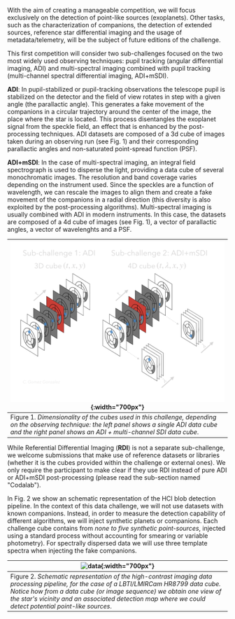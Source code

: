 With the aim of creating a manageable competition, we will focus exclusively on the detection of point-like sources (exoplanets). Other tasks, such as the characterization of companions, the detection of extended sources, reference star differential imaging and the usage of metadata/telemetry, will be the subject of future editions of the challenge. 

This first competition will consider two sub-challenges focused on the two most widely used observing techniques: pupil tracking (angular differential imaging, ADI) and multi-spectral imaging combined with pupil tracking (multi-channel spectral differential imaging, ADI+mSDI). 

**ADI**: In pupil-stabilized or pupil-tracking observations the telescope pupil is stabilized on the detector and the field of view rotates in step with a given angle (the parallactic angle). This generates a fake movement of the companions in a circular trajectory around the center of the image, the place where the star is located. This process disentangles the exoplanet signal from the speckle field, an effect that is enhanced by the post-processing techniques. ADI datasets are composed of a 3d cube of images taken during an observing run (see Fig. 1) and their corresponding parallactic angles and non-saturated point-spread function (PSF). 

**ADI+mSDI**: In the case of multi-spectral imaging, an integral field spectrograph is used to disperse the light, providing a data cube of several monochromatic images. The resolution and band coverage varies depending on the instrument used. Since the speckles are a function of wavelength, we can rescale the images to align them and create a fake movement of the companions in a radial direction (this diversity is also exploited by the post-processing algorithms). Multi-spectral imaging is usually combined with ADI in modern instruments. In this case, the datasets are composed of a 4d cube of images (see Fig. 1), a vector of parallactic angles, a vector of wavelenghts and a PSF. 


| ![ADI_SDI](https://raw.githubusercontent.com/carlgogo/exoimaging_challenge/master/assets/images/challenge_fig1.001.png){:width="700px"} |
| --- |
| Figure 1. *Dimensionality of the cubes used in this challenge, depending on the observing technique: the left panel shows a single ADI data cube and the right panel shows an ADI + multi-channel SDI data cube*. |

While Referential Differential Imaging (**RDI**) is not a separate sub-challenge, we welcome submissions that make use of reference datasets or libraries (whether it is the cubes provided within the challenge or external ones). We only require the participant to make clear if they use RDI instead of pure ADI or ADI+mSDI post-processing (please read the sub-section named "Codalab").

In Fig. 2 we show an schematic representation of the HCI blob detection pipeline. In the context of this data challenge, we will not use datasets with known companions. Instead, in order to measure the detection capability of different algorithms, we will inject synthetic planets or companions. Each challenge cube contains from *none to five synthetic point-sources*, injected using a standard process without accounting for smearing or variable photometry). For spectrally dispersed data we will use three template spectra when injecting the fake companions. 

| ![data](https://raw.githubusercontent.com/carlgogo/exoimaging_challenge/master/assets/images/challenge_fig2.001.png){:width="700px"} |
|---|
| Figure 2. *Schematic representation of the high-contrast imaging data processing pipeline, for the case of a LBTI/LMIRCam HR8799 data cube. Notice how from a data cube (or image sequence) we obtain one view of the star's vicinity and an associated detection map where we could detect potential point-like sources*.  |